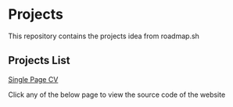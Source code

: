 <h1>Projects</h1>
<p>This repository contains the projects idea from roadmap.sh</p>
<h2>Projects List</h2>
<a href= "https://roadmap.sh/projects/single-page-cv">Single Page CV</a>
<p>Click any of the below page to view the source code of the website</p>
<a href = "https://github.com/Pranaw-NIT-JSR/roadmap.sh-projects/tree/main/Frontend%20Projects/01-single-page-cv"> <img src=""> </a>



